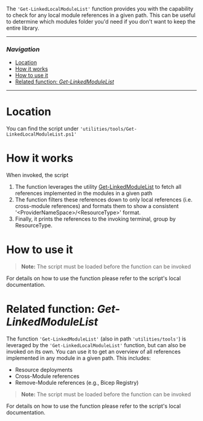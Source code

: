 The `'Get-LinkedLocalModuleList'` function provides you with the capability to check for any local module references in a given path. This can be useful to determine which modules folder you'd need if you don't want to keep the entire library.

---

### _Navigation_

- [Location](#location)
- [How it works](#what-it-does)
- [How to use it](#how-to-use-it)
- [Related function: _Get-LinkedModuleList_](#related-function-get-linkedmodulelist)

---
# Location

You can find the script under `'utilities/tools/Get-LinkedLocalModuleList.ps1'`

# How it works

When invoked, the script

1. The function leverages the utility [Get-LinkedModuleList](#related-function-get-linkedmodulelist) to fetch all references implemented in the modules in a given path
1. The function filters these references down to only local references (i.e. cross-module references) and formats them to show a consistent '\<ProviderNameSpace\>/\<ResourceType\>' format.
1. Finally, it prints the references to the invoking terminal, group by ResourceType.

# How to use it

> **Note:** The script must be loaded before the function can be invoked

For details on how to use the function please refer to the script's local documentation.

# Related function: _Get-LinkedModuleList_

The function `'Get-LinkedModuleList'` (also in path `'utilities/tools'`) is leveraged by the `'Get-LinkedLocalModuleList'` function, but can also be invoked on its own. You can use it to get an overview of all references implemented in any module in a given path. This includes:
- Resource deployments
- Cross-Module references
- Remove-Module references (e.g., Bicep Registry)

> **Note:** The script must be loaded before the function can be invoked

For details on how to use the function please refer to the script's local documentation.

